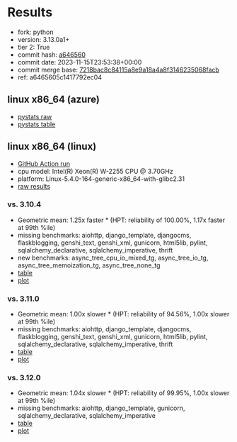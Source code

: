 # Results

- fork: python
- version: 3.13.0a1+
- tier 2: True
- commit hash: [a646560](https://github.com/python/cpython/commit/a646560)
- commit date: 2023-11-15T23:53:38+00:00
- commit merge base: [7218bac8c84115a8e9a18a4a8f3146235068facb](https://github.com/python/cpython/commit/7218bac8c84115a8e9a18a4a8f3146235068facb)
- ref: a6465605c1417792ec04

## linux x86_64 (azure)

- [pystats raw](bm-20231115-azure-x86_64-python-a6465605c1417792ec04-3.13.0a1%2B-a646560-pystats.json)
- [pystats table](bm-20231115-azure-x86_64-python-a6465605c1417792ec04-3.13.0a1%2B-a646560-pystats.md)

## linux x86_64 (linux)

- [GitHub Action run](https://github.com/faster-cpython/benchmarking/actions/runs/6886653372)
- cpu model: Intel(R) Xeon(R) W-2255 CPU @ 3.70GHz
- platform: Linux-5.4.0-164-generic-x86_64-with-glibc2.31
- [raw results](bm-20231115-linux-x86_64-python-a6465605c1417792ec04-3.13.0a1%2B-a646560.json)

### vs. 3.10.4

- Geometric mean: 1.25x faster \* (HPT: reliability of 100.00%, 1.17x faster at 99th %ile)
- missing benchmarks: aiohttp, django_template, djangocms, flaskblogging, genshi_text, genshi_xml, gunicorn, html5lib, pylint, sqlalchemy_declarative, sqlalchemy_imperative, thrift
- new benchmarks: async_tree_cpu_io_mixed_tg, async_tree_io_tg, async_tree_memoization_tg, async_tree_none_tg
- [table](bm-20231115-linux-x86_64-python-a6465605c1417792ec04-3.13.0a1%2B-a646560-vs-3.10.4.md)
- [plot](bm-20231115-linux-x86_64-python-a6465605c1417792ec04-3.13.0a1%2B-a646560-vs-3.10.4.png)

### vs. 3.11.0

- Geometric mean: 1.00x slower \* (HPT: reliability of 94.56%, 1.00x slower at 99th %ile)
- missing benchmarks: aiohttp, django_template, djangocms, flaskblogging, genshi_text, genshi_xml, gunicorn, html5lib, pylint, sqlalchemy_declarative, sqlalchemy_imperative, thrift
- [table](bm-20231115-linux-x86_64-python-a6465605c1417792ec04-3.13.0a1%2B-a646560-vs-3.11.0.md)
- [plot](bm-20231115-linux-x86_64-python-a6465605c1417792ec04-3.13.0a1%2B-a646560-vs-3.11.0.png)

### vs. 3.12.0

- Geometric mean: 1.04x slower \* (HPT: reliability of 99.95%, 1.00x slower at 99th %ile)
- missing benchmarks: aiohttp, django_template, gunicorn, sqlalchemy_declarative, sqlalchemy_imperative
- [table](bm-20231115-linux-x86_64-python-a6465605c1417792ec04-3.13.0a1%2B-a646560-vs-3.12.0.md)
- [plot](bm-20231115-linux-x86_64-python-a6465605c1417792ec04-3.13.0a1%2B-a646560-vs-3.12.0.png)

